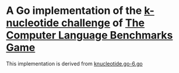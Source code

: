 A Go implementation of the [k-nucleotide challenge](https://benchmarksgame.alioth.debian.org/u64q/knucleotide-description.html#knucleotide) of [The Computer Language Benchmarks Game](https://benchmarksgame.alioth.debian.org/)
===========================================================================

This implementation is derived from [knucleotide.go-6.go](https://benchmarksgame.alioth.debian.org/u64q/program.php?test=knucleotide&lang=go&id=6)
